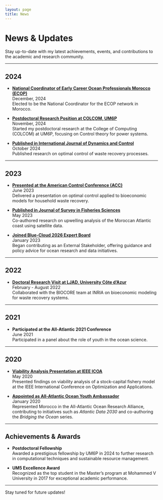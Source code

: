 ```yaml
---
layout: page
title: News
---
```


# News & Updates

Stay up-to-date with my latest achievements, events, and contributions to the academic and research community.

---

## **2024**
- **[National Coordinator of Early Career Ocean Professionals Morocco (ECOP)](https://www.ecopdecade.org/morocco/)**  
  December, 2024  
  Elected to be the National Coordinator for the ECOP network in Morocco.


- **[Postdoctoral Research Position at COLCOM, UM6P](https://um6p.ma/fr/um6p-college-computing)**  
  November, 2024  
  Started my postdoctoral research at the College of Computing (COLCOM) at UM6P, focusing on Control theory for power systems.

- **[Published in International Journal of Dynamics and Control](https://link.springer.com/article/10.1007/s40435-024-01484-7)**  
  October 2024  
  Published research on optimal control of waste recovery processes.

---

## **2023**

- **[Presented at the American Control Conference (ACC)](https://acc2023.a2c2.org/)**  
  June 2023  
  Delivered a presentation on optimal control applied to bioeconomic models for household waste recovery.

- **[Published in Journal of Survey in Fisheries Sciences](https://sifisheriessciences.com/index.php/journal/article/view/1134)**  
  May 2023  
  Co-authored research on upwelling analysis of the Moroccan Atlantic coast using satellite data.

- **[Joined Blue-Cloud 2026 Expert Board](https://www.blue-cloud.org/)**  
  January 2023  
  Began contributing as an External Stakeholder, offering guidance and policy advice for ocean research and data initiatives.

---

## **2022**

- **[Doctoral Research Visit at LJAD, University Côte d’Azur](https://math.univ-cotedazur.fr/)**  
  February - August 2022  
  Collaborated with the BIOCORE team at INRIA on bioeconomic modeling for waste recovery systems.

---

## **2021**


- **Participated at the All-Atlantic 2021 Conference**  
  June 2021  
  Participated in a panel about the role of youth in the ocean science.

---

## **2020**

- **[Viability Analysis Presentation at IEEE ICOA](https://ieeexplore.ieee.org/abstract/document/9094492)**  
  May 2020  
  Presented findings on viability analysis of a stock-capital fishery model at the IEEE International Conference on Optimization and Applications.

- **[Appointed as All-Atlantic Ocean Youth Ambassador](https://allatlanticocean.org/all-atlantic-youth-ambassadors/)**  
  January 2020  
  Represented Morocco in the All-Atlantic Ocean Research Alliance, contributing to initiatives such as *Atlantic Data 2030* and co-authoring the *Bridging the Ocean* series.

---

## **Achievements & Awards**

- **Postdoctoral Fellowship**  
  Awarded a prestigious fellowship by UM6P in 2024 to further research in computational techniques and sustainable resource management.

- **UM5 Excellence Award**  
  Recognized as the top student in the Master’s program at Mohammed V University in 2017 for exceptional academic performance.

---

Stay tuned for future updates!


